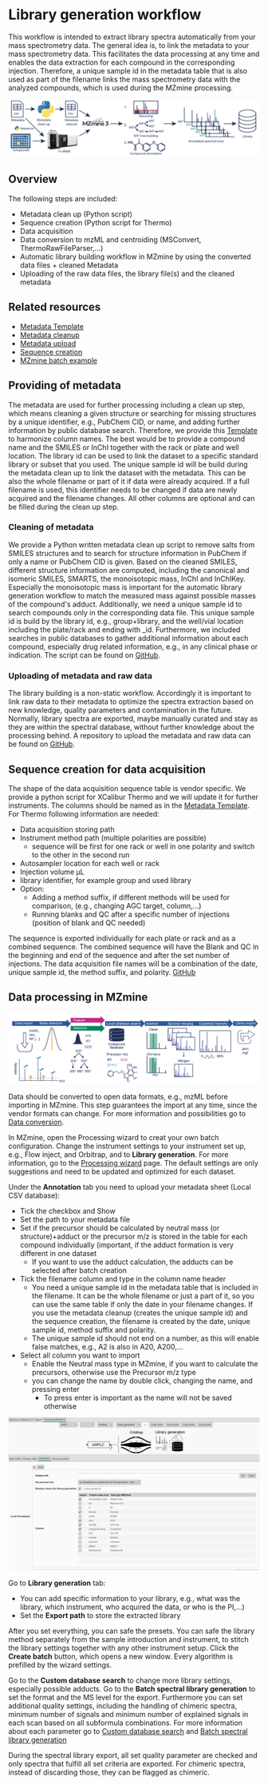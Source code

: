 # Library generation workflow

This workflow is intended to extract library spectra automatically from your mass spectrometry data.
The general idea is, to link the metadata to your mass spectrometry data. This facilitates the data
processing at any time and enables the data extraction for each compound in the corresponding injection.
Therefore, a unique sample id in the metadata table that is also used as part of the filename links the mass
spectrometry data with the analyzed compounds, which is used during the MZmine processing.

![white_library_building_workflow_paper.png](white_library_building_workflow_paper.png)

## Overview

The following steps are included:

- Metadata clean up (Python script)
- Sequence creation (Python script for Thermo)
- Data acquisition
- Data conversion to mzML and centroiding (MSConvert, ThermoRawFileParser,...)
- Automatic library building workflow in MZmine by using the converted data files + cleaned Metadata
- Uploading of the raw data files, the library file(s) and the cleaned metadata

## Related resources

- [Metadata Template](https://docs.google.com/spreadsheets/d/1v6_IlGS3VgycGc-mSSdNeocY-CFXpONVZbuh3XNLX2E/edit?usp=sharing)
- [Metadata cleanup]()
- [Metadata upload]()
- [Sequence creation]()
- [MZmine batch example]()

## Providing of metadata

The metadata are used for further processing including a clean up step, which means cleaning a given
structure or searching for missing structures by a unique identifier, e.g., PubChem CID, or name, and adding further
information by public database search.
Therefore, we provide this
[Template](https://docs.google.com/spreadsheets/d/1v6_IlGS3VgycGc-mSSdNeocY-CFXpONVZbuh3XNLX2E/edit?usp=sharing)
to harmonize column names. The best would be to provide a compound name and the SMILES or InChI together with
the rack or plate and well location. The library id can be used to link the dataset to a specific
standard library or subset that you used. The unique sample id will be build during the metadata clean up
to link the dataset with the metadata. This can be also the whole filename or part of it if data were already acquired.
If a full filename is used, this identifier needs to be changed if data are newly acquired and the filename changes.
All other columns are optional and can be filled during the clean up step.

### Cleaning of metadata

We provide a Python written metadata clean up script to remove salts from SMILES structures and to
search for structure information in PubChem if only a name or PubChem CID is given. Based on the cleaned
SMILES, different structure information are computed, including the canonical and isomeric SMILES, SMARTS,
the monoisotopic mass, InChI and InChIKey. Especially the monoisotopic mass is important for the automatic
library generation workflow to match the measured mass against possible masses of the compound's adduct.
Additionally, we need a unique sample id to search compounds only in the corresponding data file. This
unique sample id is build by the library id, e.g., group+library, and the well/vial location including
the plate/rack and ending with \_id. Furthermore, we included searches in public databases to gather
additional information about each compound, especially drug related information, e.g., in any
clinical phase or indication. The script can be found on
[GitHub]().

### Uploading of metadata and raw data

The library building is a non-static workflow. Accordingly it is important to link raw data
to their metadata to optimize the spectra extraction based on new knowledge, quality parameters and
contamination in the future. Normally, library spectra are exported, maybe manually curated and stay
as they are within the spectral database, without further knowledge about the processing behind. A
repository to upload the metadata and raw data can be found on
[GitHub](https://github.com/orgs/merlin-ms/repositories).

## Sequence creation for data acquisition

The shape of the data acquisition sequence table is vendor specific. We provide a python script for
XCalibur Thermo and we will update it for further instruments. The columns should be named as in the
[Metadata Template](https://docs.google.com/spreadsheets/d/1v6_IlGS3VgycGc-mSSdNeocY-CFXpONVZbuh3XNLX2E/edit?usp=sharing).
For Thermo following information are needed:

- Data acquisition storing path
- Instrument method path (multiple polarities are possible)
  - sequence will be first for one rack or well in one polarity and switch to the other in the second run
- Autosampler location for each well or rack
- Injection volume µL
- library identifier, for example group and used library
- Option:
  - Adding a method suffix, if different methods will be used for comparison, (e.g., changing AGC
    target, column,...)
  - Running blanks and QC after a specific number of injections (position of blank and QC needed)

The sequence is exported individually for each plate or rack and as a combined sequence. The combined
sequence will have the Blank and QC in the beginning and end of the sequence and after the set number of injections.
The data acquisition file names will be a combination of the date, unique sample id, the method
suffix, and polarity.
[GitHub]()

## Data processing in MZmine

![white_general_library_building_flow_compact.png](white_general_library_building_flow_compact.png)

Data should be converted to open data formats, e.g., mzML before importing in MZmine. This step guarantees
the import at any time, since the vendor formats can change. For more information and possibilities go to
[Data conversion](../../getting_started/input.md).

In MZmine, open the Processing wizard to creat your own batch configuration. Change the instrument
settings to your instrument set up, e.g., Flow inject, and Orbitrap, and to **Library generation**.
For more information, go to the [Processing wizard](../../getting_started/processing_wizard.md) page. The default settings are
only suggestions and need to be updated and optimized for each dataset.

Under the **Annotation** tab you need to upload your metadata sheet (Local CSV database):

- Tick the checkbox and Show
- Set the path to your metadata file
- Set if the precursor should be calculated by neutral mass (or structure)+adduct or the precursor
  m/z is stored in the table for each compound individually (important, if the adduct formation is very
  different in one dataset
  - If you want to use the adduct calculation, the adducts can be selected after batch creation
- Tick the filename column and type in the column name header
  - You need a unique sample id in the metadata table that is included in the filename. It can be
    the whole filename or just a part of it, so you can use the same table if only the date in your
    filename changes. If you use the metadata cleanup (creates the unique sample id) and the sequence
    creation, the filename is created by the date, unique sample id, method suffix and polarity.
  - The unique sample id should not end on a number, as this will enable false matches, e.g., A2 is
    also in A20, A200,...
- Select all column you want to import
  - Enable the Neutral mass type in MZmine, if you want to calculate the precursors, otherwise use the
    Precursor m/z type
  - you can change the name by double click, changing the name,
    and pressing enter
    - To press enter is important as the name will not be saved otherwise

![processing_wizard_library_annotation.png](processing_wizard_library_annotation.png)

Go to **Library generation** tab:

- You can add specific information to your library, e.g., what was the library, which instrument, who
  acquired the data, or who is the PI,...)
- Set the **Export path** to store the extracted library

After you set everything, you can safe the presets. You can safe the library method separately from
the sample introduction and instrument, to stitch the library settings together with any other instrument
setup. Click the **Create batch** button, which opens a new window. Every algorithm is prefilled by
the wizard settings.

Go to the **Custom database search** to change more library settings, especially possible adducts.
Go to the **Batch spectral library generation** to set the format and the MS level for the export.
Furthermore you can set additional quality settings, including the handling of chimeric spectra,
minimum number of signals and minimum number of explained signals in each scan
based on all subformula combinations.
For more information about each parameter go to
[Custom database search](../../module_docs/id_prec_local_cmpd_db/local-cmpd-db-search.md)
and [Batch spectral library generation](../../module_docs/io_spectral_library_export/spectral_library_generation.md)

During the spectral library export, all set quality parameter are checked and only spectra that fulfill
all set criteria are exported. For chimeric spectra, instead of discarding those, they can be flagged
as chimeric.

